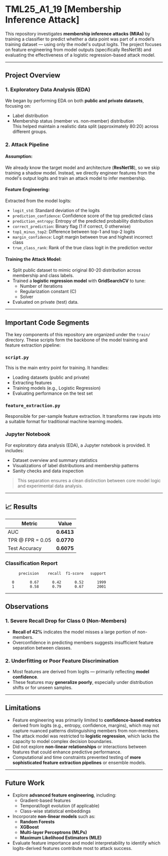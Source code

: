 # TML25_A1_19 [Membership Inference Attack]

This repository investigates **membership inference attacks (MIAs)** by training a classifier to predict whether a data point was part of a model’s training dataset — using only the model's output logits. The project focuses on feature engineering from model outputs (specifically ResNet18) and evaluating the effectiveness of a logistic regression-based attack model.

---

##  Project Overview

### 1. Exploratory Data Analysis (EDA)
We began by performing EDA on both **public and private datasets**, focusing on:
- Label distribution
- Membership status (member vs. non-member) distribution  
This helped maintain a realistic data split (approximately 80:20) across different groups.

### 2. Attack Pipeline

#### Assumption:
We already know the target model and architecture (**ResNet18**), so we skip training a shadow model. Instead, we directly engineer features from the model's output logits and train an attack model to infer membership.

#### Feature Engineering:
Extracted from the model logits:
- `logit_std`: Standard deviation of the logits
- `prediction_confidence`: Confidence score of the top predicted class
- `prediction_entropy`: Entropy of the predicted probability distribution
- `correct_prediction`: Binary flag (1 if correct, 0 otherwise)
- `top1_minus_top2`: Difference between top-1 and top-2 logits
- `margin_confidence`: Logit margin between true and highest incorrect class
- `true_class_rank`: Rank of the true class logit in the prediction vector

#### Training the Attack Model:
- Split public dataset to mimic original 80-20 distribution across membership and class labels.
- Trained a **logistic regression model** with **GridSearchCV** to tune:
  - Number of iterations
  - Regularization constant (C)
  - Solver
- Evaluated on private (test) data.

---

## Important Code Segments

The key components of this repository are organized under the `train/` directory. These scripts form the backbone of the model training and feature extraction pipeline:

### `script.py`
This is the main entry point for training. It handles:
- Loading datasets (public and private)
- Extracting features
- Training models (e.g., Logistic Regression)
- Evaluating performance on the test set

### `feature_extraction.py`
Responsible for per-sample feature extraction. It transforms raw inputs into a suitable format for traditional machine learning models.

### Jupyter Notebook
For exploratory data analysis (EDA), a Jupyter notebook is provided. It includes:
- Dataset overview and summary statistics
- Visualizations of label distributions and membership patterns
- Sanity checks and data inspection

> This separation ensures a clean distinction between core model logic and experimental data analysis.

---

## 📈 Results

| Metric | Value |
|--------|-------|
| AUC | **0.6413** |
| TPR @ FPR = 0.05 | **0.0770** |
| Test Accuracy | **0.6075** |

### Classification Report
          precision    recall  f1-score   support

       0       0.67      0.42      0.52      1999
       1       0.58      0.79      0.67      2001


---

## Observations

### 1. Severe Recall Drop for Class 0 (Non-Members)
- **Recall of 42%** indicates the model misses a large portion of non-members.
- Overconfidence in predicting members suggests insufficient feature separation between classes.

### 2. Underfitting or Poor Feature Discrimination
- Most features are derived from logits — primarily reflecting **model confidence**.
- These features may **generalize poorly**, especially under distribution shifts or for unseen samples.

---

## Limitations
- Feature engineering was primarily limited to **confidence-based metrics** derived from logits (e.g., entropy, confidence, margins), which may not capture nuanced patterns distinguishing members from non-members.
- The attack model was restricted to **logistic regression**, which lacks the capacity to model complex decision boundaries.
- Did not explore **non-linear relationships** or interactions between features that could enhance predictive performance.
- Computational and time constraints prevented testing of **more sophisticated feature extraction pipelines** or ensemble models.

---

## Future Work
- Explore **advanced feature engineering**, including:
  - Gradient-based features
  - Temporal/logit evolution (if applicable)
  - Class-wise statistical embeddings
- Incorporate **non-linear models** such as:
  - **Random Forests**
  - **XGBoost**
  - **Multi-layer Perceptrons (MLPs)**
  - **Maximum Likelihood Estimators (MLE)**
- Evaluate feature importance and model interpretability to identify which logits-derived features contribute most to attack success.
